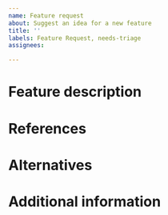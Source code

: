 ```yaml
---
name: Feature request
about: Suggest an idea for a new feature
title: ''
labels: Feature Request, needs-triage
assignees:

---
```


[comment]: # (Thanks for reporting a missing feature. Depending on the manpower at hand your feature might take some time until it is implemented. Please stay tuned)

[comment]: # (Alternatively you are welcome to supply a pull request of any feature implementation. We will try to help you with the integration.)

# Feature description

[comment]: # (Please describe clearly what feature you would like to have.)

[comment]: # (If related to the UI, consider adding [fake] screenshots or sketches.)

# References

[comment]: # (Is it related to a concrete problem? Describe it to allow us to understand your issue better.)

[comment]: # (Is there some similar work done?)

# Alternatives

[comment]: # (A clear and concise description of any alternative solutions or features you've considered.)

# Additional information

[comment]: # (Add any other context or screenshots about the feature request here.)
